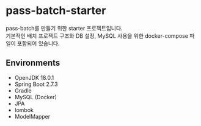 # pass-batch-starter

pass-batch를 만들기 위한 starter 프로젝트입니다.  
기본적인 배치 프로젝트 구조와 DB 설정, MySQL 사용을 위한 docker-compose 파일이 포함되어 있습니다.️

## Environments
* OpenJDK 18.0.1
* Spring Boot 2.7.3
* Gradle
* MySQL (Docker)
* JPA
* lombok
* ModelMapper
